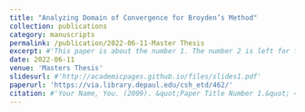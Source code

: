 ```yaml
---
title: "Analyzing Domain of Convergence for Broyden’s Method"
collection: publications
category: manuscripts
permalink: /publication/2022-06-11-Master Thesis
excerpt: #'This paper is about the number 1. The number 2 is left for future work.'
date: 2022-06-11
venue: 'Masters Thesis'
slidesurl: #'http://academicpages.github.io/files/slides1.pdf'
paperurl: 'https://via.library.depaul.edu/csh_etd/462/'
citation: #'Your Name, You. (2009). &quot;Paper Title Number 1.&quot; <i>Journal 1</i>. 1(1).'
---
```

